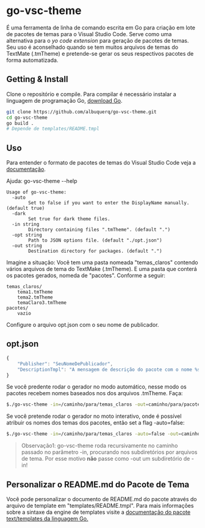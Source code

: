 # go-vsc-theme


É uma ferramenta de linha de comando escrita em Go para criação em lote de pacotes de temas para o Visual Studio Code.
Serve como uma alternativa para o *yo code extension* para geração de pacotes de temas.
Seu uso é aconselhado quando se tem muitos arquivos de temas do TextMate (.tmTheme) e pretende-se gerar os seus
respectivos pacotes de forma automatizada.

## Getting & Install


Clone o repositório e compile. Para compilar é necessário instalar a linguagem de programação Go, [download Go](https://golang.org/dl/).

```bash
git clone https://github.com/albuquerq/go-vsc-theme.git
cd go-vsc-theme
go build .
# Depende de templates/README.tmpl
```

## Uso

Para entender o formato de pacotes de temas do Visual Studio Code veja a [documentação](https://code.visualstudio.com/docs/customization/themes).

Ajuda: go-vsc-theme --help

```
Usage of go-vsc-theme:
  -auto
    	Set to false if you want to enter the DisplayName manually. (default true)
  -dark
    	Set true for dark theme files.
  -in string
    	Directory containing files ".tmTheme". (default ".")
  -opt string
    	Path to JSON options file. (default "./opt.json")
  -out string
    	Destination directory for packages. (default ".")
``` 

Imagine a situação:
Você tem uma pasta nomeada "temas_claros" contendo vários arquivos de tema do TextMake (.tmTheme). E uma pasta que conterá os pacotes gerados, nomeda de "pacotes".
Conforme a seguir:
```
temas_claros/
    tema1.tmTheme
    tema2.tmTheme
    temaClaro3.tmTheme
pacotes/
    vazio         
```

Configure o arquivo opt.json com o seu nome de publicador.

opt.json
---------------
```JavaScript
{
    "Publisher": "SeuNomeDePublicador",
    "DescriptionTmpl": "A mensagem de descrição do pacote com o nome %s"
}
```

Se você predente rodar o gerador no modo automático, nesse modo os pacotes recebem nomes baseados nos dos arquivos .tmTheme.
Faça:
```bash
$./go-vsc-theme -in=/caminho/para/temas_claros -out=caminho/para/pacotes -dark=false -opt=opt.json
```

Se você pretende rodar o gerador no moto interativo, onde é possível atribuir os nomes dos temas dos pacotes, então set a flag -auto=false:
```bash
$./go-vsc-theme -in=/caminho/para/temas_claros -auto=false -out=caminho/para/pacotes -dark=false -opt=opt.json
```

> Observação1: go-vsc-theme roda recursivamente no caminho passado no parâmetro -in, procurando nos subdiretórios por arquivos de tema.
> Por esse motivo **não** passe como -out um subdiretório de -in!


## Personalizar o README.md do Pacote de Tema

Você pode personalizar o documento de README.md do pacote através do arquivo de template em "templates/README.tmpl".
Para mais informações sobre a sintaxe da engine de templates visite a [documentação do pacote text/templates da linguagem Go.](https://golang.org/pkg/text/template/)
